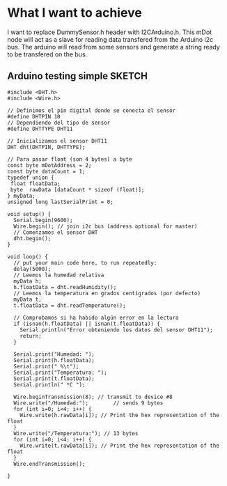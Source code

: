 # What I want to achieve

I want to replace DummySensor.h header with I2CArduino.h. This mDot node will act as a slave for reading data transfered from the Arduino i2c bus. The arduino will read from some sensors and generate a string ready to be transfered on the bus.

## Arduino testing simple SKETCH

```
#include <DHT.h>
#include <Wire.h>
 
// Definimos el pin digital donde se conecta el sensor
#define DHTPIN 10
// Dependiendo del tipo de sensor
#define DHTTYPE DHT11

// Inicializamos el sensor DHT11
DHT dht(DHTPIN, DHTTYPE);

// Para pasar float (son 4 bytes) a byte
const byte mDotAddress = 2;
const byte dataCount = 1;
typedef union {
 float floatData;
 byte  rawData [dataCount * sizeof (float)];
} myData;
unsigned long lastSerialPrint = 0;

void setup() {
  Serial.begin(9600);
  Wire.begin(); // join i2c bus (address optional for master)
  // Comenzamos el sensor DHT
  dht.begin();
}

void loop() {
  // put your main code here, to run repeatedly:
  delay(5000);
  // Leemos la humedad relativa
  myData h;
  h.floatData = dht.readHumidity();
  // Leemos la temperatura en grados centígrados (por defecto)
  myData t;
  t.floatData = dht.readTemperature();
 
  // Comprobamos si ha habido algún error en la lectura
  if (isnan(h.floatData) || isnan(t.floatData)) {
    Serial.println("Error obteniendo los datos del sensor DHT11");
    return;
  }
 
  Serial.print("Humedad: ");
  Serial.print(h.floatData);
  Serial.print(" %\t");
  Serial.print("Temperatura: ");
  Serial.print(t.floatData);
  Serial.println(" *C ");

  Wire.beginTransmission(8); // transmit to device #8
  Wire.write("/Humedad:");        // sends 9 bytes
  for (int i=0; i<4; i++) {
    Wire.write(h.rawData[i]); // Print the hex representation of the float
  }
  Wire.write("/Temperatura:"); // 13 bytes
  for (int i=0; i<4; i++) {
    Wire.write(t.rawData[i]); // Print the hex representation of the float
  }
  Wire.endTransmission();

}
```
